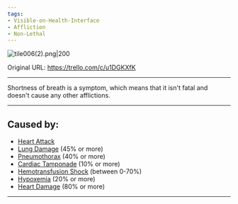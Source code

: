 ```yaml
---
tags:
- Visible-on-Health-Interface
- Affliction
- Non-Lethal
---
```


![tile006(2).png\|200](/Symptoms/Shortness%20of%20Breath%20-%20Attachments/6718845db30472d958dd7a63.png)

Original URL: https://trello.com/c/u1DGKXfK

---

Shortness of breath is a symptom, which means that it isn't fatal and doesn't cause any other afflictions.

---

## Caused by:

- [Heart Attack](../Heart/Heart%20Attack.md)
- [Lung Damage](../Lungs/Lung%20Damage.md) (45% or more)
- [Pneumothorax](../Lungs/Pneumothorax.md) (40% or more)
- [Cardiac Tamponade](../Heart/Cardiac%20Tamponade.md) (10% or more)
- [Hemotransfusion Shock](../Blood/Hemotransfusion%20Shock.md) (between 0-70%)
- [Hypoxemia](../Blood/Hypoxemia.md) (20% or more)
- [Heart Damage](../Heart/Heart%20Damage.md) (80% or more)

---

